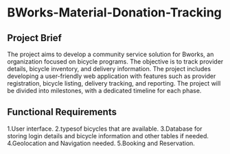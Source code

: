 # BWorks-Material-Donation-Tracking

## Project Brief
The project aims to develop a community service solution for Bworks, an organization focused on bicycle programs. The objective is to track provider details, bicycle inventory, and delivery information. The project includes developing a user-friendly web application with features such as provider registration, bicycle listing, delivery tracking, and reporting. The project will be divided into milestones, with a dedicated timeline for each phase.

## Functional Requirements
1.User interface.
2.typesof bicycles that are available.
3.Database for storing login details and bicycle information and other tables if needed.
4.Geolocation and Navigation needed. 
5.Booking and Reservation.
